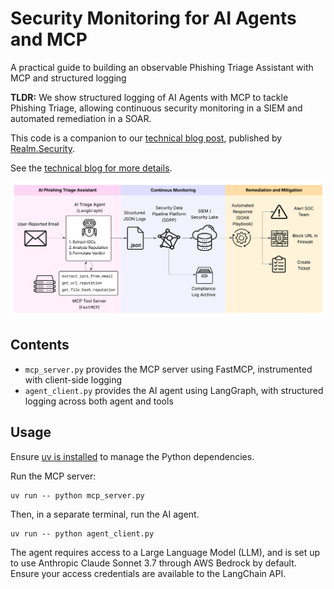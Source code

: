 # Security Monitoring for AI Agents and MCP
A practical guide to building an observable Phishing Triage Assistant with MCP and structured logging


**TLDR:** We show structured logging of AI Agents with MCP to tackle Phishing Triage, allowing continuous security monitoring in a SIEM and automated remediation in a SOAR.

This code is a companion to our [technical blog post](https://realm.security/security-monitoring-for-ai-agents-and-mcp/), published by [Realm.Security](https://realm.security/).

See the [technical blog for more details](https://realm.security/security-monitoring-for-ai-agents-and-mcp/).

![Overview of AI Phishing Triage Assistant](./overview.png)

## Contents

- `mcp_server.py` provides the MCP server using FastMCP, instrumented with client-side logging
- `agent_client.py` provides the AI agent using LangGraph, with structured logging across both agent and tools

## Usage

Ensure [uv is installed](https://docs.astral.sh/uv/getting-started/installation/) to manage the Python dependencies.

Run the MCP server:
```shell
uv run -- python mcp_server.py
```

Then, in a separate terminal, run the AI agent.
```shell
uv run -- python agent_client.py
```

The agent requires access to a Large Language Model (LLM), and is set up
to use Anthropic Claude Sonnet 3.7 through AWS Bedrock by default. Ensure
your access credentials are available to the LangChain API.
